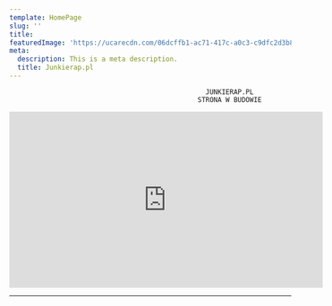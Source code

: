 ```yaml
---
template: HomePage
slug: ''
title: 
featuredImage: 'https://ucarecdn.com/06dcffb1-ac71-417c-a0c3-c9dfc2d3b8c2/'
meta:
  description: This is a meta description.
  title: Junkierap.pl
---
```

                                                     JUNKIERAP.PL 
                                                   STRONA W BUDOWIE

  <iframe width="560" height="315"src="https://www.youtube.com/embed/oZt2bIaqzVI?controls=0" frameborder="0"
                                              allow="accelerometer; autoplay; encrypted-media; gyroscope;
                                              picture-in-picture" allowfullscreen></iframe>


---
